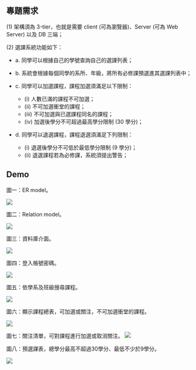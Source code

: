 ## 專題需求

(1) 架構須為 3-tier，也就是需要 client (可為瀏覽器)、Server (可為 Web Server) 以及 DB 三端；

(2) 選課系統功能如下：
- a. 同學可以根據自己的學號查詢自己的選課列表；
- b. 系統會根據每個同學的系所、年級，將所有必修課預選進其選課列表中；
- c. 同學可以加選課程，課程加選須滿足以下限制：
	- (i) 人數已滿的課程不可加選；
	- (ii) 不可加選衝堂的課程；
	- (iii) 不可加選與已選課程同名的課程；
	- (iv) 加選後學分不可超過最高學分限制 (30 學分)；

- d. 同學可以退選課程，課程退選須滿足下列限制：
  -  (i) 退選後學分不可低於最低學分限制 (9 學分)；
  -  (ii) 退選課程若為必修課，系統須提出警告；


## Demo

圖一：ER model。

![](https://i.imgur.com/Teo2u3O.png)

圖二：Relation model。

![](https://i.imgur.com/bTXImvX.png)

圖三：資料庫介面。

![](https://i.imgur.com/SVJRGRb.png)

圖四：登入帳號密碼。

![](https://i.imgur.com/jA2huh9.png)

圖五：依學系及班級搜尋課程。

![](https://i.imgur.com/cg6zgSt.png)

圖六：顯示課程總表，可加選或關注，不可加選衝堂的課程。

![](https://i.imgur.com/2to0CHa.png)

圖七：關注清單，可對課程進行加選或取消關注。
![](https://i.imgur.com/AtPueDS.png)

圖八：預選課表，總學分最高不超過30學分、最低不少於9學分。

![](https://i.imgur.com/z6vSZPJ.png)
